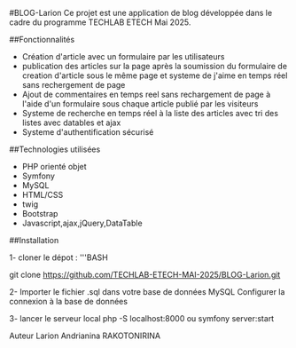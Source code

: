 #BLOG-Larion
  Ce projet est une application de blog développée dans le cadre du programme TECHLAB ETECH Mai 2025.
  
##Fonctionnalités
- Création d'article avec un formulaire par les utilisateurs
- publication des articles sur la page après la soumission du formulaire de creation d'article
  sous le même page et systeme de j'aime en temps réel sans rechergement de page
- Ajout de commentaires en  temps reel sans rechargement de page à l'aide d'un formulaire sous chaque article publié par les visiteurs
- Systeme de recherche en temps réel à la liste des articles avec tri des listes avec datables et ajax
- Systeme d'authentification sécurisé
  
##Technologies utilisées
- PHP orienté objet
- Symfony
- MySQL
- HTML/CSS
- twig
- Bootstrap
- Javascript,ajax,jQuery,DataTable
  
##Installation

1- cloner le dépot :
    '''BASH
    
   git clone https://github.com/TECHLAB-ETECH-MAI-2025/BLOG-Larion.git
   
2- Importer le fichier .sql dans votre base de données MySQL
   Configurer la connexion à la base de données
   
3- lancer le serveur local
   php -S localhost:8000 ou symfony server:start
     
Auteur
 Larion Andrianina RAKOTONIRINA
  
